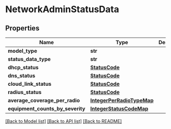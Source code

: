 # NetworkAdminStatusData

## Properties
Name | Type | Description | Notes
------------ | ------------- | ------------- | -------------
**model_type** | **str** |  | 
**status_data_type** | **str** |  | [optional] 
**dhcp_status** | [**StatusCode**](StatusCode.md) |  | [optional] 
**dns_status** | [**StatusCode**](StatusCode.md) |  | [optional] 
**cloud_link_status** | [**StatusCode**](StatusCode.md) |  | [optional] 
**radius_status** | [**StatusCode**](StatusCode.md) |  | [optional] 
**average_coverage_per_radio** | [**IntegerPerRadioTypeMap**](IntegerPerRadioTypeMap.md) |  | [optional] 
**equipment_counts_by_severity** | [**IntegerStatusCodeMap**](IntegerStatusCodeMap.md) |  | [optional] 

[[Back to Model list]](../README.md#documentation-for-models) [[Back to API list]](../README.md#documentation-for-api-endpoints) [[Back to README]](../README.md)

